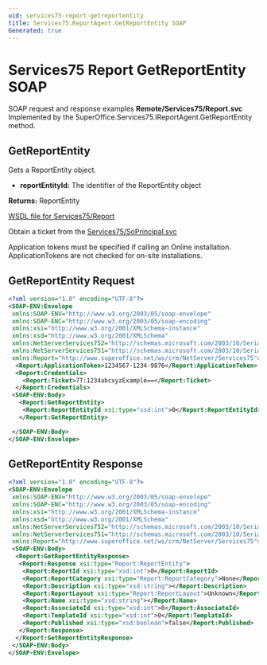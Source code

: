 ```yaml
---
uid: services75-report-getreportentity
title: Services75.ReportAgent.GetReportEntity SOAP
Generated: true
---
```


# Services75 Report GetReportEntity SOAP

SOAP request and response examples **Remote/Services75/Report.svc**
Implemented by the <see cref="M:SuperOffice.Services75.IReportAgent.GetReportEntity">SuperOffice.Services75.IReportAgent.GetReportEntity</see> method.

## GetReportEntity

Gets a ReportEntity object.

* **reportEntityId:** The identifier of the ReportEntity object

**Returns:** ReportEntity


[WSDL file for Services75/Report](../Services75-Report.md)

Obtain a ticket from the [Services75/SoPrincipal.svc](../SoPrincipal/SoPrincipal.md)

Application tokens must be specified if calling an Online installation. ApplicationTokens are not checked for on-site installations.

## GetReportEntity Request

```xml
<?xml version="1.0" encoding="UTF-8"?>
<SOAP-ENV:Envelope
 xmlns:SOAP-ENV="http://www.w3.org/2003/05/soap-envelope"
 xmlns:SOAP-ENC="http://www.w3.org/2003/05/soap-encoding"
 xmlns:xsi="http://www.w3.org/2001/XMLSchema-instance"
 xmlns:xsd="http://www.w3.org/2001/XMLSchema"
 xmlns:NetServerServices752="http://schemas.microsoft.com/2003/10/Serialization/Arrays"
 xmlns:NetServerServices751="http://schemas.microsoft.com/2003/10/Serialization/"
 xmlns:Report="http://www.superoffice.net/ws/crm/NetServer/Services75">
  <Report:ApplicationToken>1234567-1234-9876</Report:ApplicationToken>
  <Report:Credentials>
    <Report:Ticket>7T:1234abcxyzExample==</Report:Ticket>
  </Report:Credentials>
 <SOAP-ENV:Body>
   <Report:GetReportEntity>
    <Report:ReportEntityId xsi:type="xsd:int">0</Report:ReportEntityId>
   </Report:GetReportEntity>

 </SOAP-ENV:Body>
</SOAP-ENV:Envelope>

```


## GetReportEntity Response

```xml
<?xml version="1.0" encoding="UTF-8"?>
<SOAP-ENV:Envelope
 xmlns:SOAP-ENV="http://www.w3.org/2003/05/soap-envelope"
 xmlns:SOAP-ENC="http://www.w3.org/2003/05/soap-encoding"
 xmlns:xsi="http://www.w3.org/2001/XMLSchema-instance"
 xmlns:xsd="http://www.w3.org/2001/XMLSchema"
 xmlns:NetServerServices752="http://schemas.microsoft.com/2003/10/Serialization/Arrays"
 xmlns:NetServerServices751="http://schemas.microsoft.com/2003/10/Serialization/"
 xmlns:Report="http://www.superoffice.net/ws/crm/NetServer/Services75">
 <SOAP-ENV:Body>
  <Report:GetReportEntityResponse>
   <Report:Response xsi:type="Report:ReportEntity">
    <Report:ReportId xsi:type="xsd:int">0</Report:ReportId>
    <Report:ReportCategory xsi:type="Report:ReportCategory">None</Report:ReportCategory>
    <Report:Description xsi:type="xsd:string"></Report:Description>
    <Report:ReportLayout xsi:type="Report:ReportLayout">Unknown</Report:ReportLayout>
    <Report:Name xsi:type="xsd:string"></Report:Name>
    <Report:AssociateId xsi:type="xsd:int">0</Report:AssociateId>
    <Report:TemplateId xsi:type="xsd:int">0</Report:TemplateId>
    <Report:Published xsi:type="xsd:boolean">false</Report:Published>
   </Report:Response>
  </Report:GetReportEntityResponse>
 </SOAP-ENV:Body>
</SOAP-ENV:Envelope>

```

